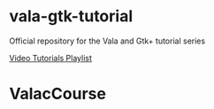 # vala-gtk-tutorial
Official repository for the Vala and Gtk+ tutorial series

[Video Tutorials Playlist](https://www.youtube.com/playlist?list=PLriKzYyLb28mn2lS3c5yqMHgLREi7kR9-)
# ValacCourse
